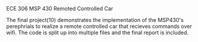 ECE 306 MSP 430 Remoted Controlled Car

The final project(10) demonstrates the implementation of the MSP430's perephrials to realize a remote controlled car that recieves commands over wifi. The code is split up into multiple files and the final report is included.

